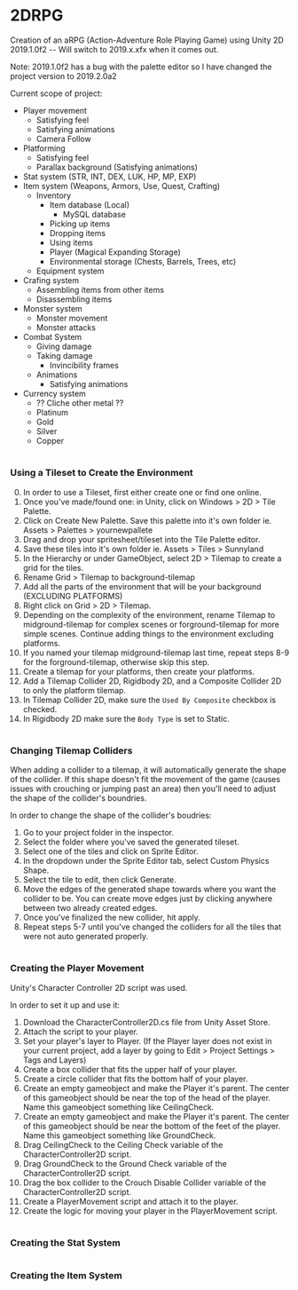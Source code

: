 # 2DRPG
Creation of an aRPG (Action-Adventure Role Playing Game) using Unity 2D 2019.1.0f2 -- Will switch to 2019.x.xfx when it comes out.

Note: 2019.1.0f2 has a bug with the palette editor so I have changed the project version to 2019.2.0a2

Current scope of project:
- Player movement
    - Satisfying feel
    - Satisfying animations
    - Camera Follow
- Platforming
    - Satisfying feel
    - Parallax background (Satisfying animations)
- Stat system (STR, INT, DEX, LUK, HP, MP, EXP)
- Item system (Weapons, Armors, Use, Quest, Crafting)
    - Inventory
        - Item database (Local)
            - MySQL database
        - Picking up items
        - Dropping items
        - Using items
        - Player (Magical Expanding Storage)
        - Environmental storage (Chests, Barrels, Trees, etc)
    - Equipment system
- Crafing system
    - Assembling items from other items
    - Disassembling items
- Monster system
    - Monster movement
    - Monster attacks
- Combat System
    - Giving damage
    - Taking damage
        - Invincibility frames
    - Animations
        - Satisfying animations
- Currency system
    - ?? Cliche other metal ??    
    - Platinum
    - Gold
    - Silver
    - Copper

#
### Using a Tileset to Create the Environment
0. In order to use a Tileset, first either create one or find one online. 
1. Once you've made/found one: in Unity, click on Windows > 2D > Tile Palette.
2. Click on Create New Palette. Save this palette into it's own folder ie. Assets > Palettes > yournewpallete
3. Drag and drop your spritesheet/tileset into the Tile Palette editor.
4. Save these tiles into it's own folder ie. Assets > Tiles > Sunnyland
5. In the Hierarchy or under GameObject, select 2D > Tilemap to create a grid for the tiles. 
6. Rename Grid > Tilemap to background-tilemap
7. Add all the parts of the environment that will be your background (EXCLUDING PLATFORMS)
8. Right click on Grid > 2D > Tilemap.
9. Depending on the complexity of the environment, rename Tilemap to midground-tilemap for complex scenes or forground-tilemap for more simple scenes. Continue adding things to the environment excluding platforms.
10. If you named your tilemap midground-tilemap last time, repeat steps 8-9 for the forground-tilemap, otherwise skip this step. 
11. Create a tilemap for your platforms, then create your platforms. 
12. Add a Tilemap Collider 2D, Rigidbody 2D, and a Composite Collider 2D to only the platform tilemap. 
13. In Tilemap Collider 2D, make sure the ```Used By Composite``` checkbox is checked.
14. In Rigidbody 2D make sure the ```Body Type``` is set to Static.

#
### Changing Tilemap Colliders
When adding a collider to a tilemap, it will automatically generate the shape of the collider. If this shape doesn't fit the movement of the game (causes issues with crouching or jumping past an area) then you'll need to adjust the shape of the collider's boundries.

In order to change the shape of the collider's boudries:
1. Go to your project folder in the inspector. 
2. Select the folder where you've saved the generated tileset. 
3. Select one of the tiles and click on Sprite Editor. 
4. In the dropdown under the Sprite Editor tab, select Custom Physics Shape. 
5. Select the tile to edit, then click Generate.
6. Move the edges of the generated shape towards where you want the collider to be. You can create move edges just by clicking anywhere between two already created edges. 
7. Once you've finalized the new collider, hit apply.
7. Repeat steps 5-7 until you've changed the colliders for all the tiles that were not auto generated properly. 

#
### Creating the Player Movement
Unity's Character Controller 2D script was used. 

In order to set it up and use it:
1. Download the CharacterController2D.cs file from Unity Asset Store. 
2. Attach the script to your player.
3. Set your player's layer to Player. (If the Player layer does not exist in your current project, add a layer by going to Edit > Project Settings > Tags and Layers)
4. Create a box collider that fits the upper half of your player.
5. Create a circle collider that fits the bottom half of your player.
6. Create an empty gameobject and make the Player it's parent. The center of this gameobject should be near the top of the head of the player. Name this gameobject something like CeilingCheck.
7. Create an empty gameobject and make the Player it's parent. The center of this gameobject should be near the bottom of the feet of the player. Name this gameobject something like GroundCheck.
8. Drag CeilingCheck to the Ceiling Check variable of the CharacterController2D script.
9. Drag GroundCheck to the Ground Check variable of the CharacterController2D script.
10. Drag the box collider to the Crouch Disable Collider variable of the CharacterController2D script.
11. Create a PlayerMovement script and attach it to the player.
12. Create the logic for moving your player in the PlayerMovement script.

#
### Creating the Stat System



#
### Creating the Item System